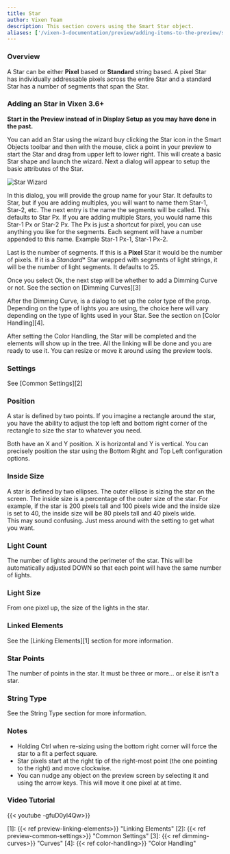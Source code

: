 ```yaml
---
title: Star
author: Vixen Team
description: This section covers using the Smart Star object.
aliases: ['/vixen-3-documentation/preview/adding-items-to-the-preview/smart-objects/star']
---
```

### Overview

A Star can be either **Pixel** based or **Standard** string based. A pixel Star has individually addressable pixels across the entire Star and a standard Star has a number of segments that span the Star.

### Adding an Star in Vixen 3.6+

**Start in the Preview instead of in Display Setup as you may have done in the past.**

You can add an Star using the wizard buy clicking the Star icon in the Smart Objects toolbar and then with the mouse, click a point in your preview to start the Star and drag from upper left to lower right. This will create a basic Star shape and launch the wizard. Next a dialog will appear to setup the basic attributes of the Star.

![Star Wizard](/images/docs/usage/preview/smart-shapes/star/star-setup.png)

In this dialog, you will provide the group name for your Star. It defaults to Star, but if you are adding multiples, you will want to name them Star-1, Star-2, etc. The next entry is the name the segments will be called. This defaults to Star Px. If you are adding multiple Stars, you would name this Star-1 Px or Star-2 Px. The Px is just a shortcut for pixel, you can use anything you like for the segments. Each segment will have a number appended to this name. Example Star-1 Px-1, Star-1 Px-2.

Last is the number of segments. If this is a **Pixel** Star it would be the number of pixels. If it is a *Standard** Star wrapped with segments of light strings, it will be the number of light segments. It defaults to 25.

Once you select Ok, the next step will be whether to add a Dimming Curve or not. See the section on [Dimming Curves][3]

After the Dimming Curve, is a dialog to set up the color type of the prop. Depending on the type of lights you are using, the choice here will vary depending on the type of lights used in your Star. See the section on [Color Handling][4].

After setting the Color Handling, the Star will be completed and the elements will show up in the tree. All the linking will be done and you are ready to use it. You can resize or move it around using the preview tools.

### Settings

See [Common Settings][2]

### Position

A star is defined by two points. If you imagine a rectangle around the star, you have the ability to adjust the top left and bottom right corner of the rectangle to size the star to whatever you need.

Both have an X and Y position. X is horizontal and Y is vertical. You can precisely position the star using the Bottom Right and Top Left configuration options.

### Inside Size

A star is defined by two ellipses. The outer ellipse is sizing the star on the screen. The inside size is a percentage of the outer size of the star. For example, if the star is 200 pixels tall and 100 pixels wide and the inside size is set to 40, the inside size will be 80 pixels tall and 40 pixels wide.  
This may sound confusing. Just mess around with the setting to get what you want.

### Light Count

The number of lights around the perimeter of the star. This will be automatically adjusted DOWN so that each point will have the same number of lights.

### Light Size

From one pixel up, the size of the lights in the star.

### Linked Elements

See the [Linking Elements][1] section for more information.

### Star Points

The number of points in the star. It must be three or more... or else it isn't a star.

### String Type

See the String Type section for more information.

### Notes

* Holding Ctrl when re-sizing using the bottom right corner will force the star to a fit a perfect square.
* Star pixels start at the right tip of the right-most point (the one pointing to the right) and move clockwise.
* You can nudge any object on the preview screen by selecting it and using the arrow keys. This will move it one pixel at at time.

### Video Tutorial

{{< youtube -gfuD0yl4Qw>}}

[1]: {{< ref preview-linking-elements>}} "Linking Elements"
[2]: {{< ref preview-common-settings>}} "Common Settings"
[3]: {{< ref dimming-curves>}} "Curves"
[4]: {{< ref color-handling>}} "Color Handling"
